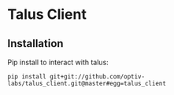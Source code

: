 # Talus Client

## Installation

Pip install to interact with talus:

	pip install git+git://github.com/optiv-labs/talus_client.git@master#egg=talus_client
